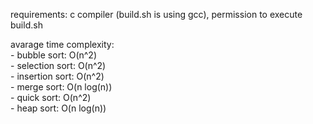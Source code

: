 <p>requirements: c compiler (build.sh is using gcc), permission to execute build.sh</p>
avarage time complexity:<br>
- bubble sort: O(n^2)<br>
- selection sort: O(n^2)<br>
- insertion sort: O(n^2)<br>
- merge sort: O(n log(n))<br>
- quick sort: O(n^2)<br>
- heap sort: O(n log(n))<br>
